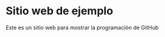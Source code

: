 Sitio web de ejemplo
====================

Este es un sitio web para mostrar la programación de GitHub 
